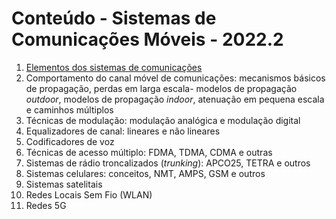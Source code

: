# Conteúdo - Sistemas de Comunicações Móveis - 2022.2

1. [Elementos dos sistemas de comunicações](siscom_aulas/modelo_siscom.pdf)
2. Comportamento do canal móvel de comunicações: mecanismos básicos de propagação, perdas em larga escala- modelos de propagação *outdoor*, modelos de propagação *indoor*, atenuação em pequena escala e caminhos múltiplos
3. Técnicas de modulação: modulação analógica e modulação digital
4. Equalizadores de canal: lineares e não lineares
5. Codificadores de voz
6. Técnicas de acesso múltiplo: FDMA, TDMA, CDMA e outras
7. Sistemas de rádio troncalizados (*trunking*): APCO25, TETRA e outros
8. Sistemas celulares: conceitos, NMT, AMPS, GSM e outros
9. Sistemas satelitais
10. Redes Locais Sem Fio (WLAN) 
11. Redes 5G
